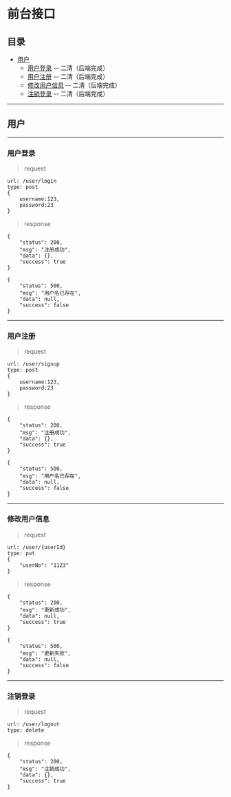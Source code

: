 # 前台接口


## 目录

- [用户](#用户)
	- [用户登录](#用户登录)  -- 二清（后端完成）
	- [用户注册](#用户注册)  -- 二清（后端完成）
	- [修改用户信息](#修改用户信息)  -- 二清（后端完成）
	- [注销登录](#注销登录)  -- 二清（后端完成）



***
## 用户
***

### 用户登录 

> request    
```
url: /user/login
type: post
{
    username:123,
    password:23
}

```
    
> response
```
{
    "status": 200,
    "msg": "注册成功",
    "data": {},
    "success": true
}

{
    "status": 500,
    "msg": "用户名已存在",
    "data": null,
    "success": false
}
```



***
### 用户注册 

> request    
```
url: /user/signup
type: post
{
    username:123,
    password:23
}
```
    
> response
```
{
    "status": 200,
    "msg": "注册成功",
    "data": {},
    "success": true
}

{
    "status": 500,
    "msg": "用户名已存在",
    "data": null,
    "success": false
}
```

***
### 修改用户信息

> request
```
url: /user/{userId}
type: put
{
    "userNo": "1123"
}
```

> response
```
{
    "status": 200,
    "msg": "更新成功",
    "data": null,
    "success": true
}

{
    "status": 500,
    "msg": "更新失败",
    "data": null,
    "success": false
}
```

***
### 注销登录 

> request
```
url: /user/logout
type: delete
```
    
> response
```
{
    "status": 200,
    "msg": "注销成功",
    "data": {},
    "success": true
}

```










